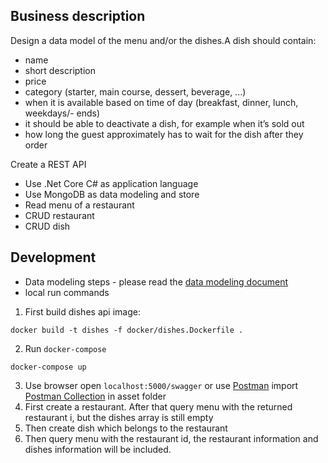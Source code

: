 ## Business description
Design a data model of the menu and/or the dishes.A dish should contain:
- name
- short description
- price
- category (starter, main course, dessert, beverage, ...)
- when it is available based on time of day (breakfast, dinner, lunch, weekdays/- ends)
- it should be able to deactivate a dish, for example when it’s sold out
- how long the guest approximately has to wait for the dish after they order

Create a REST API
- Use .Net Core C# as application language
- Use MongoDB as data modeling and store
- Read menu of a restaurant
- CRUD restaurant
- CRUD dish

## Development
- Data modeling steps - please read the [data modeling document](asset/DataModeling.md)
- local run commands
1. First build dishes api image:
```shell
docker build -t dishes -f docker/dishes.Dockerfile .
```
2. Run `docker-compose`
```shell
docker-compose up
```
3. Use browser open `localhost:5000/swagger` or use [Postman](https://www.postman.com/downloads/) import [Postman Collection](asset/MongoDBDishes.postman_collection.json) in asset folder
4. First create a restaurant. After that query menu with the returned restaurant i,
   but the dishes array is still empty
5. Then create dish which belongs to the restaurant
6. Then query menu with the restaurant id, the restaurant information and dishes information will be included. 
